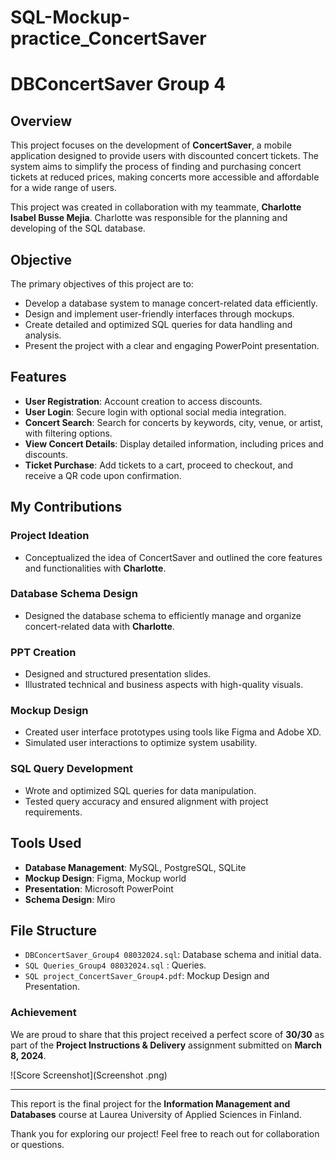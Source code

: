 # SQL-Mockup-practice_ConcertSaver
# DBConcertSaver Group 4

## Overview

This project focuses on the development of **ConcertSaver**, a mobile application designed to provide users with discounted concert tickets. The system aims to simplify the process of finding and purchasing concert tickets at reduced prices, making concerts more accessible and affordable for a wide range of users.

This project was created in collaboration with my teammate, **Charlotte Isabel Busse Mejia**. 
Charlotte  was responsible for the planning and developing of the SQL database.

## Objective

The primary objectives of this project are to:

- Develop a database system to manage concert-related data efficiently.
- Design and implement user-friendly interfaces through mockups.
- Create detailed and optimized SQL queries for data handling and analysis.
- Present the project with a clear and engaging PowerPoint presentation.

## Features

- **User Registration**: Account creation to access discounts.
- **User Login**: Secure login with optional social media integration.
- **Concert Search**: Search for concerts by keywords, city, venue, or artist, with filtering options.
- **View Concert Details**: Display detailed information, including prices and discounts.
- **Ticket Purchase**: Add tickets to a cart, proceed to checkout, and receive a QR code upon confirmation.

## My Contributions

### Project Ideation

- Conceptualized the idea of ConcertSaver and outlined the core features and functionalities with **Charlotte**.

### Database Schema Design

- Designed the database schema to efficiently manage and organize concert-related data with  **Charlotte**.

### PPT Creation

- Designed and structured presentation slides.
- Illustrated technical and business aspects with high-quality visuals.

### Mockup Design

- Created user interface prototypes using tools like Figma and Adobe XD.
- Simulated user interactions to optimize system usability.

### SQL Query Development

- Wrote and optimized SQL queries for data manipulation.
- Tested query accuracy and ensured alignment with project requirements.

## Tools Used

- **Database Management**: MySQL, PostgreSQL, SQLite
- **Mockup Design**: Figma, Mockup world
- **Presentation**: Microsoft PowerPoint
- **Schema Design**: Miro

## File Structure

- `DBConcertSaver_Group4 08032024.sql`: Database schema and initial data.
- `SQL Queries_Group4 08032024.sql` : Queries.
- `SQL project_ConcertSaver_Group4.pdf`: Mockup Design and Presentation.

### Achievement
We are proud to share that this project received a perfect score of **30/30** as part of the **Project Instructions & Delivery** assignment submitted on **March 8, 2024**.  

![Score Screenshot](Screenshot .png)


---

This report is the final project for the **Information Management and Databases** course at Laurea University of Applied Sciences in Finland.

Thank you for exploring our project! Feel free to reach out for collaboration or questions.








